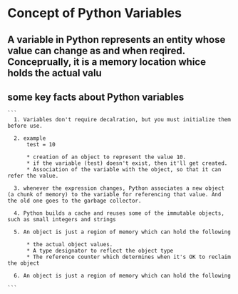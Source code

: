 # Concept of Python Variables

## A variable in Python represents an entity whose value can change as and when reqired. Conceprually, it is a memory location whice holds the actual valu

## some key facts about Python variables

    ```
      1. Variables don't require decalration, but you must initialize them before use.

      2. example 
          test = 10

          * creation of an object to represent the value 10.
          * if the variable (test) doesn't exist, then it'll get created.
          * Association of the variable with the object, so that it can refer the value.

      3. whenever the expression changes, Python associates a new object (a chunk of memory) to the variable for referencing that value. And the old one goes to the garbage collector.

      4. Python builds a cache and reuses some of the immutable objects, such as small integers and strings

      5. An object is just a region of memory which can hold the following

          * the actual object values.
          * A type designator to reflect the object type
          * The reference counter which determines when it's OK to reclaim the object

      6. An object is just a region of memory which can hold the following

    ```
